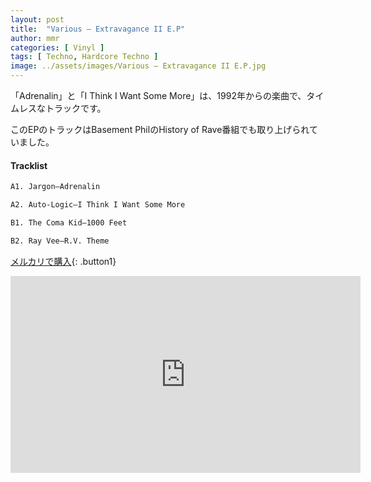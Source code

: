 ```yaml
---
layout: post
title:  "Various – Extravagance II E.P"
author: mmr
categories: [ Vinyl ]
tags: [ Techno, Hardcore Techno ]
image: ../assets/images/Various – Extravagance II E.P.jpg
---
```


「Adrenalin」と「I Think I Want Some More」は、1992年からの楽曲で、タイムレスなトラックです。

このEPのトラックはBasement PhilのHistory of Rave番組でも取り上げられていました。

#### Tracklist
```md
A1. Jargon–Adrenalin

A2. Auto-Logic–I Think I Want Some More

B1. The Coma Kid–1000 Feet

B2. Ray Vee–R.V. Theme
```

[メルカリで購入](https://jp.mercari.com/item/m30325030920?afid=6142608987){: .button1}

<iframe width="560" height="315" src="https://www.youtube.com/embed/rKr7m4PPcRw?si=XORIla2XgPodMSOq" title="YouTube video player" frameborder="0" allow="accelerometer; autoplay; clipboard-write; encrypted-media; gyroscope; picture-in-picture; web-share" referrerpolicy="strict-origin-when-cross-origin" allowfullscreen></iframe>